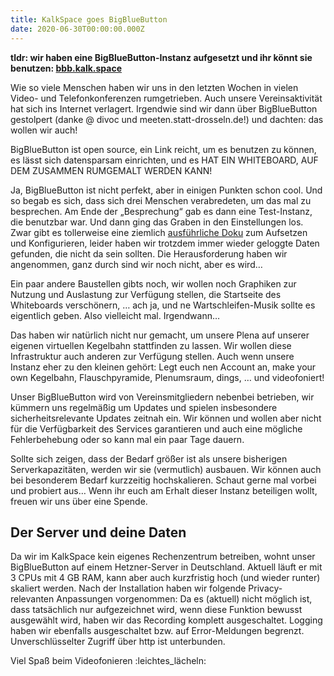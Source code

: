 ```yaml
---
title: KalkSpace goes BigBlueButton
date: 2020-06-30T00:00:00.000Z
---
```

**tldr: wir haben eine BigBlueButton-Instanz aufgesetzt und ihr könnt sie benutzen: [bbb.kalk.space](https://bbb.kalk.space)**

Wie so viele Menschen haben wir uns in den letzten Wochen in vielen Video- und Telefonkonferenzen rumgetrieben. Auch unsere Vereinsaktivität hat sich ins Internet verlagert. Irgendwie sind wir dann über BigBlueButton gestolpert (danke @ divoc und meeten.statt-drosseln.de!) und dachten: das wollen wir auch!

BigBlueButton ist open source, ein Link reicht, um es benutzen zu können, es lässt sich datensparsam einrichten, und es HAT EIN WHITEBOARD, AUF DEM ZUSAMMEN RUMGEMALT WERDEN KANN!

Ja, BigBlueButton ist nicht perfekt, aber in einigen Punkten schon cool. Und so begab es sich, dass sich drei Menschen verabredeten, um das mal zu besprechen. Am Ende der „Besprechung“ gab es dann eine Test-Instanz, die benutzbar war. Und dann ging das Graben in den Einstellungen los. Zwar gibt es tollerweise eine ziemlich [ausführliche Doku](https://docs.bigbluebutton.org) zum Aufsetzen und Konfigurieren, leider haben wir trotzdem immer wieder geloggte Daten gefunden, die nicht da sein sollten. Die Herausforderung haben wir angenommen, ganz durch sind wir noch nicht, aber es wird…

Ein paar andere Baustellen gibts noch, wir wollen noch Graphiken zur Nutzung und Auslastung zur Verfügung stellen, die Startseite des Whiteboards verschönern, … ach ja, und ne Wartschleifen-Musik sollte es eigentlich geben. Also vielleicht mal. Irgendwann…

Das haben wir natürlich nicht nur gemacht, um unsere Plena auf unserer eigenen virtuellen Kegelbahn stattfinden zu lassen. Wir wollen diese Infrastruktur auch anderen zur Verfügung stellen. Auch wenn unsere Instanz eher zu den kleinen gehört: Legt euch nen Account an, make your own Kegelbahn, Flauschpyramide, Plenumsraum, dings, … und videofoniert!

Unser BigBlueButton wird von Vereinsmitgliedern nebenbei betrieben, wir kümmern uns regelmäßig um Updates und spielen insbesondere sicherheitsrelevante Updates zeitnah ein. Wir können und wollen aber nicht für die Verfügbarkeit des Services garantieren und auch eine mögliche Fehlerbehebung oder so kann mal ein paar Tage dauern.

Sollte sich zeigen, dass der Bedarf größer ist als unsere bisherigen Serverkapazitäten, werden wir sie (vermutlich) ausbauen. Wir können auch bei besonderem Bedarf kurzzeitig hochskalieren. Schaut gerne mal vorbei und probiert aus… Wenn ihr euch am Erhalt dieser Instanz beteiligen wollt, freuen wir uns über eine Spende.

## Der Server und deine Daten

Da wir im KalkSpace kein eigenes Rechenzentrum betreiben, wohnt unser BigBlueButton auf einem Hetzner-Server in Deutschland. Aktuell läuft er mit 3 CPUs mit 4 GB RAM, kann aber auch kurzfristig hoch (und wieder runter) skaliert werden. Nach der Installation haben wir folgende Privacy-relevanten Anpassungen vorgenommen: Da es (aktuell) nicht möglich ist, dass tatsächlich nur aufgezeichnet wird, wenn diese Funktion bewusst ausgewählt wird, haben wir das Recording komplett ausgeschaltet. Logging haben wir ebenfalls ausgeschaltet bzw. auf Error-Meldungen begrenzt. Unverschlüsselter Zugriff über http ist unterbunden.

Viel Spaß beim Videofonieren :leichtes_lächeln:
